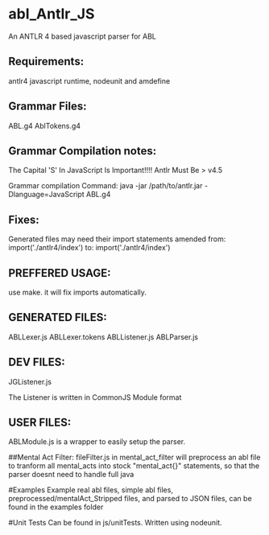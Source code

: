 # abl_Antlr_JS
An ANTLR 4 based javascript parser for ABL

## Requirements:
antlr4 javascript runtime,
nodeunit and amdefine

## Grammar Files:
ABL.g4
AblTokens.g4


## Grammar Compilation notes:
The Capital 'S' In JavaScript Is Important!!!!
Antlr Must Be > v4.5

Grammar compilation Command:
java -jar /path/to/antlr.jar -Dlanguage=JavaScript ABL.g4

## Fixes:
Generated files may need their import statements amended from:
	import('./antlr4/index')
to:
	import('./antlr4/index')

## PREFFERED USAGE:
use make. it will fix imports automatically.

## GENERATED FILES:
ABLLexer.js
ABLLexer.tokens
ABLListener.js
ABLParser.js

## DEV FILES:
JGListener.js

The Listener is written in CommonJS Module format

## USER FILES:
ABLModule.js is a wrapper to easily setup the parser.

##Mental Act Filter:
fileFilter.js in mental_act_filter will preprocess an abl file to tranform all mental_acts into stock "mental_act{}" statements, so that the parser doesnt need to handle full java

#Examples
Example real abl files, simple abl files, preprocessed/mentalAct_Stripped files, and parsed to JSON files, can be found in the examples folder

#Unit Tests
Can be found in js/unitTests. Written using nodeunit.



